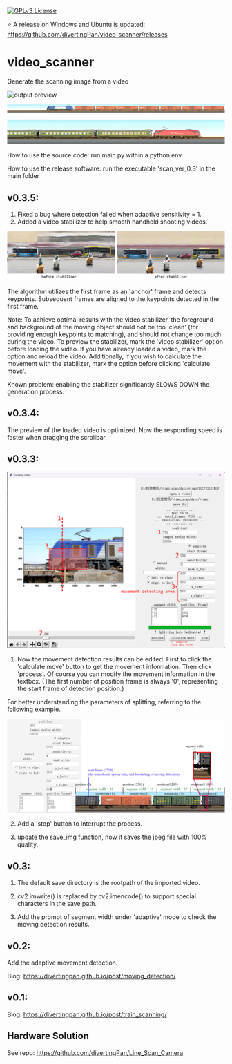 [![GPLv3 License](https://img.shields.io/badge/License-GPL%20v3-yellow.svg)](https://opensource.org/licenses/)

:star: A release on Windows and Ubuntu is updated: https://github.com/divertingPan/video_scanner/releases

# video_scanner
Generate the scanning image from a video

![output preview](img/1612974206140.png)

![output preview](img/1612974211721.png)

![output preview](img/1612974217162.png)

How to use the source code: run main.py within a python env

How to use the release software: run the executable 'scan_ver_0.3' in the main folder

## v0.3.5:

1. Fixed a bug where detection failed when adaptive sensitivity = 1.
2. Added a video stabilizer to help smooth handheld shooting videos.

![stabilizer](img/fig_stable.jpg)

The algorithm utilizes the first frame as an 'anchor' frame and detects keypoints. Subsequent frames are aligned to the keypoints detected in the first frame. 

Note: To achieve optimal results with the video stabilizer, the foreground and background of the moving object should not be too 'clean' (for providing enough keypoints to matching), and should not change too much during the video. To preview the stabilizer, mark the 'video stabilizer' option before loading the video. If you have already loaded a video, mark the option and reload the video. Additionally, if you wish to calculate the movement with the stabilizer, mark the option before clicking 'calculate move'. 

Known problem: enabling the stabilizer significantly SLOWS DOWN the generation process.

## v0.3.4:

The preview of the loaded video is optimized. Now the responding speed is faster when dragging the scrollbar.

## v0.3.3:

![main UI](img/ver_0.3.3.png)


1. Now the movement detection results can be edited. First to click the 'calculate move' button to get the movement information. Then click 'process'. Of course you can modify the movement information in the textbox. (The first number of position frame is always '0', representing the start frame of detection position.)

For better understanding the parameters of splitting, referring to the following example.

![parameters](img/parameters.png)

2. Add a 'stop' button to interrupt the process.

3. update the save_img function, now it saves the jpeg file with 100% quality.


## v0.3:

1. The default save directory is the rootpath of the imported video.

2. cv2.imwrite() is replaced by cv2.imencode() to support special characters in the save path. 

3. Add the prompt of segment width under 'adaptive' mode to check the moving detection results. 

## v0.2:

Add the adaptive movement detection.

Blog: https://divertingpan.github.io/post/moving_detection/

## v0.1:

Blog: https://divertingpan.github.io/post/train_scanning/


## Hardware Solution
See repo: https://github.com/divertingPan/Line_Scan_Camera

